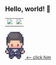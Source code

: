 ## Hello, world! 👋

<table>
  <tr>
    <td><img src="https://github-readme-stats.vercel.app/api?username=LeonovAndreww&show_icons=true&theme=transparent" width="400"/></td>
    <td><img src="https://github-readme-stats.vercel.app/api/top-langs/?username=LeonovAndreww&layout=compact&theme=transparent" width="305"/></td>
  </tr>
</table>

<a href="https://leonovandreww.github.io/Deadline/">
  <img src="https://raw.githubusercontent.com/LeonovAndreww/LeonovAndreww/main/main-character.gif" width="64"/> 
<-- click him
</a>


<!--
**LeonovAndreww/LeonovAndreww** is a ✨ _special_ ✨ repository because its `README.md` (this file) appears on your GitHub profile.

Here are some ideas to get you started:

- 🔭 I’m currently working on ...
- 🌱 I’m currently learning ...
- 👯 I’m looking to collaborate on ...
- 🤔 I’m looking for help with ...
- 💬 Ask me about ...
- 📫 How to reach me: ...
- 😄 Pronouns: ...
- ⚡ Fun fact: ...
-->
